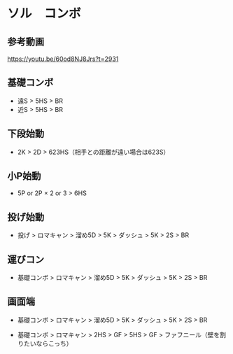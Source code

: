 # ソル　コンボ

## 参考動画

https://youtu.be/60od8NJ8Jrs?t=2931

## 基礎コンボ

- 遠S > 5HS > BR
- 近S > 5HS > BR

## 下段始動

- 2K > 2D > 623HS（相手との距離が遠い場合は623S）

## 小P始動

- 5P or 2P × 2 or 3 > 6HS

## 投げ始動

- 投げ > ロマキャン > 溜め5D > 5K > ダッシュ > 5K > 2S > BR

## 運びコン

- 基礎コンボ > ロマキャン > 溜め5D > 5K > ダッシュ > 5K > 2S > BR

## 画面端

- 基礎コンボ > ロマキャン > 溜め5D > 5K > ダッシュ > 5K > 2S > BR

- 基礎コンボ > ロマキャン > 2HS > GF > 5HS > GF > ファフニール（壁を割りたいならこっち）
